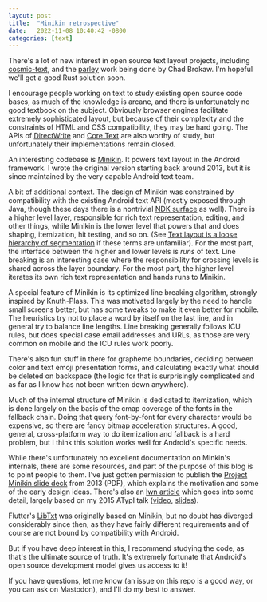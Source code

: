 ```yaml
---
layout: post
title:  "Minikin retrospective"
date:   2022-11-08 10:40:42 -0800
categories: [text]
---
```

There's a lot of new interest in open source text layout projects, including [cosmic-text], and the [parley] work being done by Chad Brokaw. I'm hopeful we'll get a good Rust solution soon.

I encourage people working on text to study existing open source code bases, as much of the knowledge is arcane, and there is unfortunately no good textbook on the subject. Obviously browser engines facilitate extremely sophisticated layout, but because of their complexity and the constraints of HTML and CSS compatibility, they may be hard going. The APIs of [DirectWrite] and [Core Text] are also worthy of study, but unfortunately their implementations remain closed.

An interesting codebase is [Minikin]. It powers text layout in the Android framework. I wrote the original version starting back around 2013, but it is since maintained by the very capable Android text team.

A bit of additional context. The design of Minikin was constrained by compatibility with the existing Android text API (mostly exposed through Java, though these days there is a nontrivial [NDK surface][NDK font] as well). There is a higher level layer, responsible for rich text representation, editing, and other things, while Minikin is the lower level that powers that and does shaping, itemization, hit testing, and so on. (See [Text layout is a loose hierarchy of segmentation] if these terms are unfamiliar). For the most part, the interface between the higher and lower levels is *runs* of text. Line breaking is an interesting case where the responsibility for crossing levels is shared across the layer boundary. For the most part, the higher level iterates its own rich text representation and hands runs to Minikin.

A special feature of Minikin is its optimized line breaking algorithm, strongly inspired by Knuth-Plass. This was motivated largely by the need to handle small screens better, but has some tweaks to make it even better for mobile. The heuristics try not to place a word by itself on the last line, and in general try to balance line lengths. Line breaking generally follows ICU rules, but does special case email addresses and URLs, as those are very common on mobile and the ICU rules work poorly.

There's also fun stuff in there for grapheme boundaries, deciding between color and text emoji presentation forms, and calculating exactly what should be deleted on backspace (the logic for that is surprisingly complicated and as far as I know has not been written down anywhere).

Much of the internal structure of Minikin is dedicated to itemization, which is done largely on the basis of the cmap coverage of the fonts in the fallback chain. Doing that query font-by-font for every character would be expensive, so there are fancy bitmap acceleration structures. A good, general, cross-platform way to do itemization and fallback is a hard problem, but I think this solution works well for Android's specific needs.

While there's unfortunately no excellent documentation on Minkin's internals, there are some resources, and part of the purpose of this blog is to point people to them. I've just gotten permission to publish the [Project Minikin slide deck] from 2013 (PDF), which explains the motivation and some of the early design ideas. There's also an [lwn article] which goes into some detail, largely based on my 2015 ATypI talk ([video][2015 ATypI video], [slides][2015 ATypI slides]).

Flutter's [LibTxt] was originally based on Minikin, but no doubt has diverged considerably since then, as they have fairly different requirements and of course are not bound by compatibility with Android.

But if you have deep interest in this, I recommend studying the code, as that's the ultimate source of truth. It's extremely fortunate that Android's open source development model gives us access to it!

If you have questions, let me know (an issue on this repo is a good way, or you can ask on Mastodon), and I'll do my best to answer.

[cosmic-text]: https://github.com/pop-os/cosmic-text
[parley]: https://github.com/dfrg/parley
[DirectWrite]: https://learn.microsoft.com/en-us/windows/win32/directwrite/direct-write-portal
[Core Text]: https://developer.apple.com/documentation/coretext
[Minikin]: https://android.googlesource.com/platform/frameworks/minikin/
[NDK font]: https://developer.android.com/ndk/reference/group/font
[Text layout is a loose hierarchy of segmentation]: https://raphlinus.github.io/text/2020/10/26/text-layout.html
[Project Minikin slide deck]: /assets/Project_Minikin.pdf
[lwn article]: https://lwn.net/Articles/662569/
[2015 ATypI video]: https://www.youtube.com/watch?v=L8LD0BM-Vjk
[2015 ATypI slides]: https://docs.google.com/presentation/d/1-b1loWe23QNk0ydrmEBG31iVABYWSpE28JmdXDHs73E/edit
[LibTxt]: https://github.com/flutter/flutter/issues/35994
[Mastodon]: https://mastodon.online/@raph
